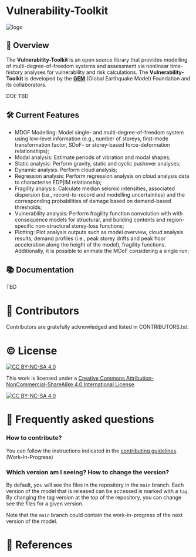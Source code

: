 # Vulnerability-Toolkit

![logo](https://github.com/mouayed-nafeh/vulnerability-toolkit/blob/main/imgs/gem-vulnerability-toolkit.png)

## 🔎 Overview 

The **Vulnerability-Toolkit** is an open source library that provides modelling of multi-degree-of-freedom systems and assessment via nonlinear time-history analyses for vulnerability and risk calculations. The **Vulnerability-Toolkit** is developed by the **[GEM](http://www.globalquakemodel.org)** (Global Earthquake Model) Foundation and its collaborators.

DOI: TBD

## 🛠️ Current Features

* MDOF Modelling: Model single- and multi-degree-of-freedom system using low-level information (e.g., number of storeys, first-mode transformation factor, SDoF- or storey-based force-deformation relationships);
* Modal analysis: Estimate periods of vibration and modal shapes;
* Static analysis: Perform gravity, static and cyclic pushover analyses;
* Dynamic analysis: Perform cloud analysis;
* Regression analysis: Perform regression analysis on cloud analysis data to characterise EDP|IM relationship;
* Fragility analysis: Calculate median seismic intensities, associated dispersion (i.e., record-to-record and modelling uncertainties) and the corresponding probabilities of damage based on demand-based thresholds;
* Vulnerability analysis: Perform fragility function convolution with with consequence models  for structural, and building contents and region-specific non-structural storey-loss functions;
* Plotting: Plot analysis outputs such as model overview, cloud analysis results, demand profiles (i.e., peak storey drifts and peak floor acceleration along the height of the model), fragility functions. Additionally, it is possible to animate the MDoF considering a single run;

## 📚 Documentation

TBD

# 🌟 Contributors

Contributors are gratefully acknowledged and listed in CONTRIBUTORS.txt. 

# © License
[![CC BY-NC-SA 4.0][cc-by-nc-sa-shield]][cc-by-nc-sa]

This work is licensed under a
[Creative Commons Attribution-NonCommercial-ShareAlike 4.0 International License][cc-by-nc-sa].

[![CC BY-NC-SA 4.0][cc-by-nc-sa-image]][cc-by-nc-sa]

[cc-by-nc-sa]: http://creativecommons.org/licenses/by-nc-sa/4.0/
[cc-by-nc-sa-image]: https://licensebuttons.net/l/by-nc-sa/4.0/88x31.png
[cc-by-nc-sa-shield]: https://img.shields.io/badge/License-CC%20BY--NC--SA%204.0-lightgrey.svg

# 🤔 Frequently asked questions

### How to contribute?

You can follow the instructions indicated in the [contributing guidelines](./contribute_guidelines.md). (Work-In-Progress)

### Which version am I seeing? How to change the version?

By default, you will see the files in the repository in the `main` branch. Each version of the model that is released can be accessed is marked with a `tag`. By changing the tag version at the top of the repository, you can change see the files for a given version.

Note that the `main` branch could contain the work-in-progress of the next version of the model.

# 📑 References
[^1]: Nafeh, A.M.B., Al-Jawhari, K., Silva, V, (202X). Title Pending. Journal
[^2]: Nafeh, A.M.B., Al-Jawhari, K., Silva, V, (202X). Title Pending. COMPDYN
